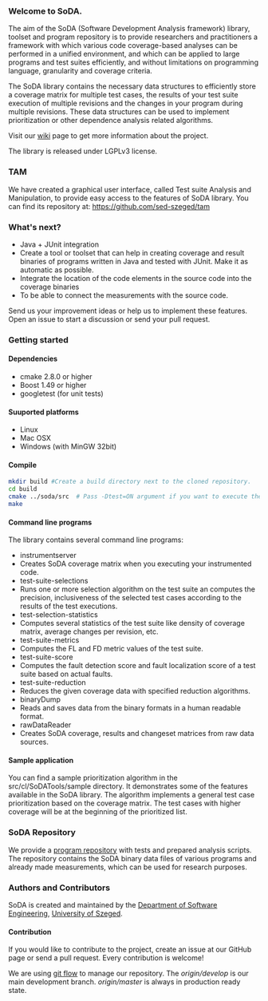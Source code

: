### Welcome to SoDA.

The aim of the SoDA (Software Development Analysis framework) library, toolset and program repository is to provide researchers and practitioners a framework with which various code coverage-based analyses can be performed in a unified environment, and which can be applied to large programs and test suites efficiently, and without limitations on programming language, granularity and coverage criteria.

The SoDA library contains the necessary data structures to efficiently store a coverage matrix for multiple test cases, the results of your test suite execution of multiple revisions and the changes in your program during multiple revisions. These data structures can be used to implement prioritization or other dependence analysis related algorithms. 

Visit our [wiki](https://github.com/sed-szeged/soda/wiki/) page to get more information about the project.

The library is released under LGPLv3 license.

### TAM

We have created a graphical user interface, called Test suite Analysis and Manipulation, to provide easy access to the features of SoDA library. 
You can find its repository at: https://github.com/sed-szeged/tam

### What's next?

* Java + JUnit integration
 * Create a tool or toolset that can help in creating coverage and result binaries of programs written in Java and tested with JUnit. Make it as automatic as possible.
* Integrate the location of the code elements in the source code into the coverage binaries
 * To be able to connect the measurements with the source code.
 
Send us your improvement ideas or help us to implement these features. Open an issue to start a discussion or send your pull request.

### Getting started

#### Dependencies

* cmake 2.8.0 or higher
* Boost 1.49 or higher
* googletest (for unit tests)
 
#### Suuported platforms

* Linux
* Mac OSX
* Windows (with MinGW 32bit)


#### Compile

```bash
mkdir build #Create a build directory next to the cloned repository.
cd build
cmake ../soda/src  # Pass -Dtest=ON argument if you want to execute the unit tests.
make
```

#### Command line programs

The library contains several command line programs:
* instrumentserver
 * Creates SoDA coverage matrix when you executing your instrumented code.
* test-suite-selections
 * Runs one or more selection algorithm on the test suite an computes the precision, inclusiveness of the selected test cases according to the results of the test executions.
* test-selection-statistics
 * Computes several statistics of the test suite like density of coverage matrix, average changes per revision, etc.
* test-suite-metrics
 * Computes the FL and FD metric values of the test suite.
* test-suite-score
 * Computes the fault detection score and fault localization score of a test suite based on actual faults.
* test-suite-reduction
 * Reduces the given coverage data with specified reduction algorithms.
* binaryDump
 * Reads and saves data from the binary formats in a human readable format.
* rawDataReader
 * Creates SoDA coverage, results and changeset matrices from raw data sources.

#### Sample application

You can find a sample prioritization algorithm in the src/cl/SoDATools/sample directory. It demonstrates some of the features available in the SoDA library. The algorithm implements a general test case prioritization based on the coverage matrix. The test cases with higher coverage will be at the beginning of the prioritized list.

### SoDA Repository

We provide a [program repository](http://www.sed.inf.u-szeged.hu/soda) with tests and prepared analysis scripts. The repository contains the SoDA binary data files of various programs and already made measurements, which can be used for research purposes.

### Authors and Contributors

SoDA is created and maintained by the [Department of Software Engineering](http://www.sed.hu), [University of Szeged](http://www.u-szeged.hu). 

#### Contribution
If you would like to contribute to the project, create an issue at our GitHub page or send a pull request. Every contribution is welcome!

We are using [git flow](http://danielkummer.github.io/git-flow-cheatsheet/) to manage our repository.
The *origin/develop* is our main development branch. *origin/master* is always in production ready state.
